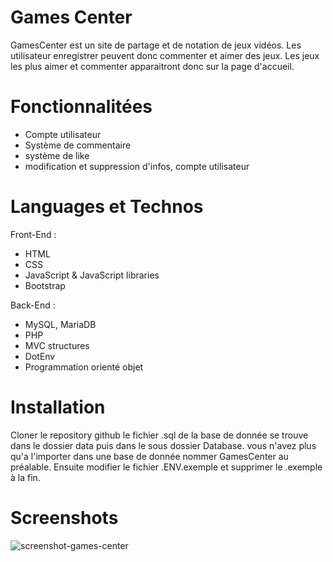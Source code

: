 # Games Center
GamesCenter est un site de partage et de notation de jeux vidéos.
Les utilisateur enregistrer peuvent donc commenter et aimer des jeux.
Les jeux les plus aimer et commenter apparaitront donc sur la page d'accueil.


# Fonctionnalitées

- Compte utilisateur
- Système de commentaire
- système de like
- modification et suppression d'infos, compte utilisateur


# Languages et Technos

Front-End : 
- HTML
- CSS
- JavaScript & JavaScript libraries
- Bootstrap

Back-End : 
- MySQL, MariaDB
- PHP
- MVC structures
- DotEnv
- Programmation orienté objet

# Installation
Cloner le repository github le fichier .sql de la base de donnée se trouve dans le dossier
data puis dans le sous dossier Database. vous n'avez plus qu'a l'importer dans une base de donnée nommer GamesCenter au préalable.
Ensuite modifier le fichier .ENV.exemple et supprimer le .exemple à la fin.

# Screenshots
![screenshot-games-center](https://user-images.githubusercontent.com/107175527/233810761-b506fd2e-8b82-4f4c-9db7-883686b16ce7.png)


